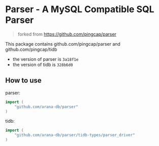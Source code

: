 # Parser - A MySQL Compatible SQL Parser
> forked from https://github.com/pingcap/parser

This package contains github.com/pingcap/parser and github.com/pingcap/tidb

- the version of parser is `3a18f1e`
- the version of tidb is `328b6d0`

## How to use
parser:
```go
import (
    "github.com/arana-db/parser"
)
```

tidb:
```go
import (
    "github.com/arana-db/parser/tidb-types/parser_driver"
)
```
